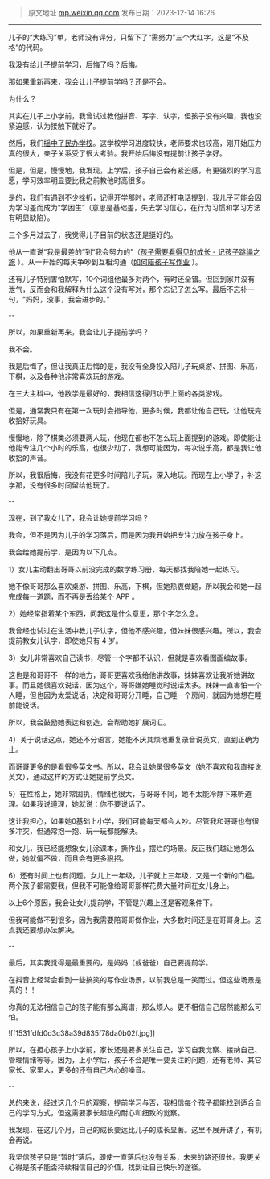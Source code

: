 > 原文地址 [mp.weixin.qq.com](https://mp.weixin.qq.com/s/TX2yMdQTKB29xmM_1-iFyg)
> 发布日期：2023-12-14 16:26
---


儿子的“大练习”单，老师没有评分，只留下了“需努力”三个大红字，这是“不及格”的代码。

我没有给儿子提前学习，后悔了吗？后悔。 

那如果重新再来，我会让儿子提前学吗？还是不会。

为什么？


其实在儿子上小学前，我曾试过教他拼音、写字、认字，但孩子没有兴趣，我也没紧迫感，认为接触下就好了。

然后，我们[摇中了民办学校](https://mp.weixin.qq.com/s/fGlFH52ZuW_6R6xDf51sBQ)。这学校学习进度较快，老师要求也较高，刚开始压力真的很大，亲子关系受了很大考验。我开始后悔没有提前让孩子学好。

但是，但是，慢慢地，我发现，上学后，孩子自己会有紧迫感，有更强烈的学习意愿，学习效率明显要比我之前教他时高很多。

是的，我们有遇到不少挫折，记得开学那时，老师还打电话提到，我儿子可能会因为学习差而成为“学困生”（意思是基础差，失去学习信心，在行为习惯和学习方法有明显缺陷​）。

三个多月过去了，我觉得儿子目前的状态还是挺好的。


他从一直说“我是最差的”到“我会努力的”（[孩子需要看得见的成长 - 记孩子跳绳之旅](https://mp.weixin.qq.com/s/HThMHIsdv9hdReNWPwVSsQ) ）。从一开始的每天争吵到互相沟通（[如何陪孩子写作业](https://mp.weixin.qq.com/s/TAeiDtXSzku820yXsxHWuw) ）。

还有儿子特别害怕默写，10个词组他最多对两个，有时还全错。但回到家并没有泄气，反而会和我解释为什么这个没有写对，那个忘记了怎么写。最后不忘补一句，“妈妈，没事，我会进步的。”

--

所以，如果重新再来，我会让儿子提前学吗？

我不会。 

我是后悔了，但让我真正后悔的是，我没有全身投入陪儿子玩桌游、拼图、乐高，下棋，以及各种他非常喜欢玩的游戏。

在三大主科中，他数学是最好的，我相信这得归功于上面的各类游戏。

但是，通常我只有在第一次玩时会指导他，更多时候，我都让他自己玩，让他玩完收拾好玩具。

慢慢地，除了棋类必须要两人玩，他现在都也不怎么玩上面提到的游戏。即使能让他能专注几个小时的乐高，也很少动了，我想可能因为，每次说乐高，都是我让他收拾的声音。

所以，我很后悔，我没有花更多时间陪儿子玩，深入地玩。而现在上小学了，补这学那，没有很多时间留给他玩了。


--

现在，到了我女儿了，我会让她提前学习吗？

我会，但不是因为儿子的学习落后，而是因为我开始把专注力放在孩子身上。

我会给她提前学，是因为以下几点。

1）女儿主动翻出哥哥以前没完成的数学练习册，每天都找我陪她一起练习。

她不像哥哥那么喜欢桌游、拼图、乐高，下棋，但她热衷做题，所以我会和她一起完成每一道题，而不再是丢给某个 APP 。

2）她经常指着某个东西，问我这是什么意思，那个字怎么念。

​我曾经也试过在生活中教儿子认字，但他不感兴趣，但妹妹很感兴趣。所以，我会提前教女儿认字，即使她只有 4 岁。

3）女儿非常喜欢自己读书，尽管一个字都不认识，但就是喜欢看图画编故事。

​这也是和哥哥不一样的地方，哥哥更喜欢我给他讲故事，妹妹喜欢让我听她讲故事。而且她很喜欢说话，因为这个，哥哥嫌她睡觉时说话太多。妹妹一直害怕一个人睡，但也因为太爱说话，决定和哥哥分开睡，自己睡一个房间，就因为她想在睡前能说话。

所以，我会鼓励她表达和创造，会帮助她扩展词汇。

4）关于说话这点，她还不分语言。她能不厌其烦地重复录音说英文，直到正确为止。

而哥哥更多的是看很多英文书。所以，我会让她录很多英文（她不喜欢和我直接说英文），通过这样的方式让她提前学英文。

5）在性格上，她非常固执，情绪也很大，与哥哥不同，她不太能冷静下来听道理。如果我说道理，她就说：你不要说话了。

这让我担心，如果她0基础上小学，我们可能每天都会大吵。尽管我和哥哥也有很多冲突，但通常抱一抱、玩一玩都能解决。

和女儿，我已经能想象女儿涂课本，撕作业，摆烂的场景。反正我们越让她怎么做，她就偏不做，而且会有更多狠招。

6）还有时间上也有问题。女儿上一年级，儿子就上三年级，又是一个新的门槛。两个孩子都需要我，但我不可能像给哥哥那样花费大量时间在女儿身上。


以上6个原因，我会让女儿提前学，不管是兴趣上还是客观条件下。

但我可能做不到很多，因为我需要陪哥哥做作业，大多数时间还是在哥哥身上。这点我还要想办法解决。

--

最后，其实我觉得是最重要的，是妈妈（或爸爸）自己要提前学。

在抖音上经常会看到一些搞笑的写作业场景，以前我总是一笑而过。但这些场景是真的！！

你真的无法相信自己的孩子能有那么离谱，那么烦人。更不相信自己居然能那么可怕。

![[1531fdfd0d3c38a39d835f78da0b02f.jpg]]

所以，在担心孩子上小学前，家长还是要多关注自己，学习自我觉察、接纳自己、管理情绪等等。因为，上小学后，孩子不会是唯一要关注的问题，还有老师、其它家长、家里人，更多的还有自己内心的噪音。

--

总的来说，经过这几个月的观察，提前学习与否，我相信每个孩子都能找到适合自己的学习方式，但这需要家长超级的耐心和细致的觉察。

我发现，在这几个月，自己的成长要远比儿子的成长显著。这里不展开讲了，有机会再说。

我坚信孩子只是“暂时”落后，即使一直落后也没有关系，未来的路还很长。我更关心得是孩子能否持续相信自己的价值，找到让自己快乐的途径。
